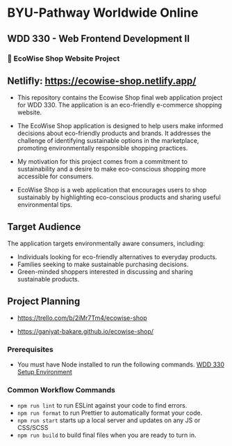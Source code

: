 # BYU-Pathway Worldwide Online
## WDD 330 - Web Frontend Development II


### 🛒 EcoWise Shop Website Project

## Netlifly: https://ecowise-shop.netlify.app/

- This repository contains the Ecowise Shop final web application project for WDD 330. The application is an eco-friendly e-commerce shopping website.

- The EcoWise Shop application is designed to help users make informed decisions about eco-friendly products and brands. It addresses the challenge of identifying sustainable options in the marketplace, promoting environmentally responsible shopping practices. 

- My motivation for this project comes from a commitment to sustainability and a desire to make eco-conscious shopping more accessible for consumers.

- EcoWise Shop is a web application that encourages users to shop sustainably by highlighting eco-conscious products and sharing useful environmental tips.

## Target Audience

The application targets environmentally aware consumers, including:
-	Individuals looking for eco-friendly alternatives to everyday products.
-	Families seeking to make sustainable purchasing decisions.
-	Green-minded shoppers interested in discussing and sharing sustainable products.

## Project Planning

- https://trello.com/b/2iMr7Tm4/ecowise-shop



-  https://ganiyat-bakare.github.io/ecowise-shop/

### Prerequisites

- You must have Node installed to run the following commands.
[WDD 330 Setup Environment](https://byui-cse.github.io/wdd330-ww-course/intro/) 

### Common Workflow Commands

- `npm run lint` to run ESLint against your code to find errors.
- `npm run format` to run Prettier to automatically format your code.
- `npm run start` starts up a local server and updates on any JS or CSS/SCSS 
- `npm run build` to build final files when you are ready to turn in.